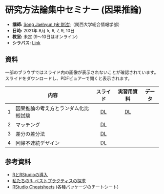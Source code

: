 # 研究方法論集中セミナー (因果推論)

* **講師:** [Song Jaehyun (宋 財泫)](https://www.jaysong.net)（関西大学総合情報学部）
* **日時:** 2021年 8月 5, 6, 7, 9, 10日
* **教室:** 未定 (9〜10日はオンライン)
* **シラバス:** [Link](Syllabus/Syllabus.pdf)

## 資料

一部のブラウザではスライド内の画像が表示されないことが確認されています。スライドをダウンロードし、PDFビュアーで開くと表示されます。

||内容|スライド|実習用資料|データ|
|:---:|---|:---:|:---:|---|
|1|因果推論の考え方とランダム化比較試験| [DL](Slide/Slide_Day1.pdf)| [DL](Practice/Practice_Day1.html) ||
|2|マッチング| [DL](Slide/Slide_Day2.pdf)|||
|3|差分の差分法| [DL](Slide/Slide_Day3.pdf)|||
|4|回帰不連続デザイン| [DL](Slide/Slide_Day4.pdf)|||

## 参考資料

* [RとRStudioの導入](https://yukiyanai.github.io/jp/resources/)
* [私たちのR: ベストプラクティスの探求](https://www.jaysong.net/RBook/)
* [RStudio Cheatsheets](https://www.rstudio.com/resources/cheatsheets/) (各種パッケージのチートシート)
